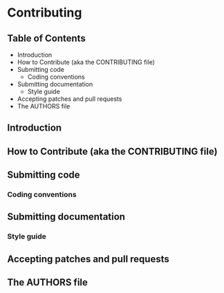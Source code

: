 # Contributing

## Table of Contents

* Introduction
* How to Contribute (aka the CONTRIBUTING file)
* Submitting code
  * Coding conventions
* Submitting documentation
  * Style guide
* Accepting patches and pull requests
* The AUTHORS file

## Introduction

## How to Contribute (aka the CONTRIBUTING file)

## Submitting code

### Coding conventions

## Submitting documentation

### Style guide

## Accepting patches and pull requests

## The AUTHORS file
